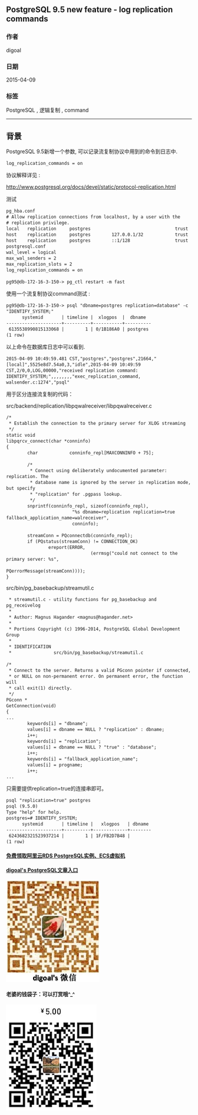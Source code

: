 ## PostgreSQL 9.5 new feature - log replication commands   
                                                                 
### 作者                                                                 
digoal                                                                 
                                                                 
### 日期                                                                 
2015-04-09                                                               
                                                                 
### 标签                                                                 
PostgreSQL , 逻辑复制 , command          
                                                                 
----                                                                 
                                                                 
## 背景       
PostgreSQL 9.5新增一个参数, 可以记录流复制协议中用到的命令到日志中.  
  
```  
log_replication_commands = on  
```  
  
协议解释详见 :   
  
http://www.postgresql.org/docs/devel/static/protocol-replication.html  
  
测试  
  
```  
pg_hba.conf  
# Allow replication connections from localhost, by a user with the  
# replication privilege.  
local   replication     postgres                                trust  
host    replication     postgres        127.0.0.1/32            trust  
host    replication     postgres        ::1/128                 trust  
postgresql.conf  
wal_level = logical  
max_wal_senders = 2  
max_replication_slots = 2  
log_replication_commands = on  
  
pg95@db-172-16-3-150-> pg_ctl restart -m fast  
```  
  
使用一个流复制协议command测试 :   
  
```  
pg95@db-172-16-3-150-> psql "dbname=postgres replication=database" -c "IDENTIFY_SYSTEM;"  
      systemid       | timeline |  xlogpos  |  dbname    
---------------------+----------+-----------+----------  
 6135538990815133068 |        1 | 0/1B186A0 | postgres  
(1 row)  
```  
  
以上命令在数据库日志中可以看到.  
  
```  
2015-04-09 10:49:59.481 CST,"postgres","postgres",21664,"[local]",5525e8d7.54a0,3,"idle",2015-04-09 10:49:59 CST,2/0,0,LOG,00000,"received replication command: IDENTIFY_SYSTEM;",,,,,,,,"exec_replication_command, walsender.c:1274","psql"  
```  
  
用于区分连接流复制的代码：  
  
src/backend/replication/libpqwalreceiver/libpqwalreceiver.c  
  
```  
/*  
 * Establish the connection to the primary server for XLOG streaming  
 */  
static void  
libpqrcv_connect(char *conninfo)  
{  
        char            conninfo_repl[MAXCONNINFO + 75];  
  
        /*  
         * Connect using deliberately undocumented parameter: replication. The  
         * database name is ignored by the server in replication mode, but specify  
         * "replication" for .pgpass lookup.  
         */  
        snprintf(conninfo_repl, sizeof(conninfo_repl),  
                         "%s dbname=replication replication=true fallback_application_name=walreceiver",  
                         conninfo);  
  
        streamConn = PQconnectdb(conninfo_repl);  
        if (PQstatus(streamConn) != CONNECTION_OK)  
                ereport(ERROR,  
                                (errmsg("could not connect to the primary server: %s",  
                                                PQerrorMessage(streamConn))));  
}  
```  
  
src/bin/pg_basebackup/streamutil.c  
  
```   
 * streamutil.c - utility functions for pg_basebackup and pg_receivelog  
 *  
 * Author: Magnus Hagander <magnus@hagander.net>  
 *  
 * Portions Copyright (c) 1996-2014, PostgreSQL Global Development Group  
 *  
 * IDENTIFICATION  
 *                src/bin/pg_basebackup/streamutil.c  
  
/*  
 * Connect to the server. Returns a valid PGconn pointer if connected,  
 * or NULL on non-permanent error. On permanent error, the function will  
 * call exit(1) directly.  
 */  
PGconn *  
GetConnection(void)  
{  
...  
        keywords[i] = "dbname";  
        values[i] = dbname == NULL ? "replication" : dbname;  
        i++;  
        keywords[i] = "replication";  
        values[i] = dbname == NULL ? "true" : "database";  
        i++;  
        keywords[i] = "fallback_application_name";  
        values[i] = progname;  
        i++;  
...  
```  
  
只需要提供replication=true的连接串即可。  
  
```  
psql "replication=true" postgres  
psql (9.5.0)  
Type "help" for help.  
postgres=# IDENTIFY_SYSTEM;  
      systemid       | timeline |   xlogpos   | dbname   
---------------------+----------+-------------+--------  
 6243682321523937214 |        1 | 1F/FB2D7B48 |   
(1 row)  
```  
    
  
  
  
  
  
  
  
  
  
  
  
  
  
#### [免费领取阿里云RDS PostgreSQL实例、ECS虚拟机](https://free.aliyun.com/ "57258f76c37864c6e6d23383d05714ea")
  
  
#### [digoal's PostgreSQL文章入口](https://github.com/digoal/blog/blob/master/README.md "22709685feb7cab07d30f30387f0a9ae")
  
  
![digoal's weixin](../pic/digoal_weixin.jpg "f7ad92eeba24523fd47a6e1a0e691b59")
  
  
#### 老婆的钱袋子：可以打赏哦^_^  
![wife's weixin ds](../pic/wife_weixin_ds.jpg "acd5cce1a143ef1d6931b1956457bc9f")
  
